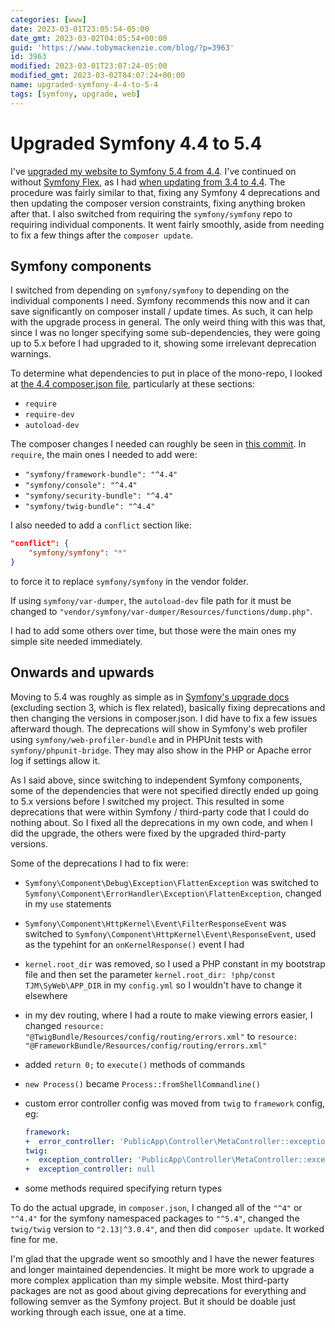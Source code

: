 ```yaml
---
categories: [www]
date: 2023-03-01T23:05:54-05:00
date_gmt: 2023-03-02T04:05:54+00:00
guid: 'https://www.tobymackenzie.com/blog/?p=3963'
id: 3963
modified: 2023-03-01T23:07:24-05:00
modified_gmt: 2023-03-02T04:07:24+00:00
name: upgraded-symfony-4-4-to-5-4
tags: [symfony, upgrade, web]
---
```


Upgraded Symfony 4.4 to 5.4
===========================

I've [upgraded my website to Symfony 5.4 from 4.4](https://github.com/tobymackenzie/tobymackenzie.site/commit/5f37fc54ad23b99d9f7ab73e964a68ad53c6952c).  I've continued on without [Symfony Flex](https://symfony.com/doc/current/setup/flex.html), as I had [when updating from 3.4 to 4.4](/blog/2019/06/07/upgrade-symfony-3-to-4/).  The procedure was fairly similar to that, fixing any Symfony 4 deprecations and then updating the composer version constraints, fixing anything broken after that.  I also switched from requiring the `symfony/symfony` repo to requiring individual components.  It went fairly smoothly, aside from needing to fix a few things after the `composer update`.

<!--more-->

Symfony components
--------

I switched from depending on `symfony/symfony` to depending on the individual components I need.  Symfony recommends this now and it can save significantly on composer install / update times.  As such, it can help with the upgrade process in general.	The only weird thing with this was that, since I was no longer specifying some sub-dependencies, they were going up to 5.x before I had upgraded to it, showing some irrelevant deprecation warnings.

To determine what dependencies to put in place of the mono-repo, I looked at [the 4.4 composer.json file](https://github.com/symfony/symfony/blob/4.4/composer.json), particularly at these sections:

- `require`
- `require-dev`
- `autoload-dev`

The composer changes I needed can roughly be seen in [this commit](https://github.com/tobymackenzie/tobymackenzie.site/commit/342e7f8d2b036e6494fa79cbbb5f574524003fdb).	In `require`, the main ones I needed to add were:

- `"symfony/framework-bundle": "^4.4"`
- `"symfony/console": "^4.4"`
- `"symfony/security-bundle": "^4.4"`
- `"symfony/twig-bundle": "^4.4"`

I also needed to add a `conflict` section like:

``` json
"conflict": {
	"symfony/symfony": "*"
}
```

to force it to replace `symfony/symfony` in the vendor folder.

If using `symfony/var-dumper`, the `autoload-dev` file path for it must be changed to `"vendor/symfony/var-dumper/Resources/functions/dump.php"`.

I had to add some others over time, but those were the main ones my simple site needed immediately.

Onwards and upwards
-----

Moving to 5.4 was roughly as simple as in [Symfony's upgrade docs](https://symfony.com/doc/4.4/setup/upgrade_major.html) (excluding section 3, which is flex related), basically fixing deprecations and then changing the versions in composer.json.  I did have to fix a few issues afterward though.  The deprecations will show in Symfony's web profiler using `symfony/web-profiler-bundle` and in PHPUnit tests with `symfony/phpunit-bridge`.  They may also show in the PHP or Apache error log if settings allow it.

As I said above, since switching to independent Symfony components, some of the dependencies that were not specified directly ended up going to 5.x versions before I switched my project.  This resulted in some deprecations that were within Symfony / third-party code that I could do nothing about.  So I fixed all the deprecations in my own code, and when I did the upgrade, the others were fixed by the upgraded third-party versions.

Some of the deprecations I had to fix were:

- `Symfony\Component\Debug\Exception\FlattenException` was switched to `Symfony\Component\ErrorHandler\Exception\FlattenException`, changed in my `use` statements
- `Symfony\Component\HttpKernel\Event\FilterResponseEvent` was switched to `Symfony\Component\HttpKernel\Event\ResponseEvent`, used as the typehint for an `onKernelResponse()` event I had
- `kernel.root_dir` was removed, so I used a PHP constant in my bootstrap file and then set the parameter `kernel.root_dir: !php/const TJM\SyWeb\APP_DIR` in my `config.yml` so I wouldn't have to change it elsewhere
- in my dev routing, where I had a route to make viewing errors easier, I changed `resource: "@TwigBundle/Resources/config/routing/errors.xml"` to `resource: "@FrameworkBundle/Resources/config/routing/errors.xml"`
- added `return 0;` to `execute()` methods of commands
- `new Process()` became `Process::fromShellCommandline()`
- custom error controller config was moved from `twig` to `framework` config, eg:

	``` yaml
	framework:
	+  error_controller: 'PublicApp\Controller\MetaController::exceptionAction'
	twig:
	-  exception_controller: 'PublicApp\Controller\MetaController::exceptionAction'
	+  exception_controller: null
	```

- some methods required specifying return types

To do the actual upgrade, in `composer.json`, I changed all of the `"^4"` or `"^4.4"` for the symfony namespaced packages to `"^5.4"`, changed the `twig/twig` version to `"2.13|^3.0.4"`, and then did `composer update`.  It worked fine for me.

I'm glad that the upgrade went so smoothly and I have the newer features and longer maintained dependencies.  It might be more work to upgrade a more complex application than my simple website.  Most third-party packages are not as good about giving deprecations for everything and following semver as the Symfony project.  But it should be doable just working through each issue, one at a time.

